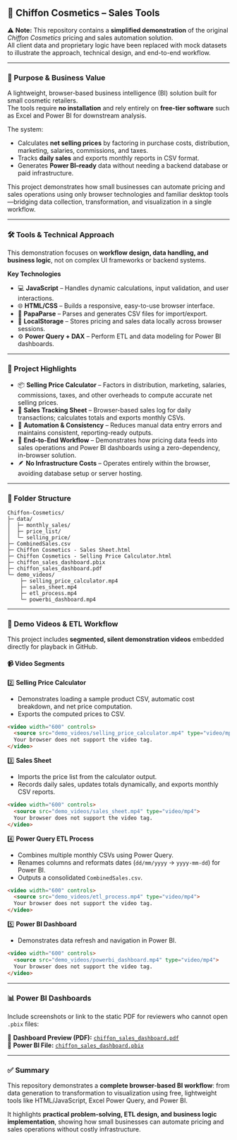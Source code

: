 
## 💄 Chiffon Cosmetics – Sales Tools

⚠️ **Note:** This repository contains a **simplified demonstration** of the original *Chiffon Cosmetics* pricing and sales automation solution.  
All client data and proprietary logic have been replaced with mock datasets to illustrate the approach, technical design, and end-to-end workflow.

---

### 🎯 Purpose & Business Value
A lightweight, browser-based business intelligence (BI) solution built for small cosmetic retailers.  
The tools require **no installation** and rely entirely on **free-tier software** such as Excel and Power BI for downstream analysis.

The system:
- Calculates **net selling prices** by factoring in purchase costs, distribution, marketing, salaries, commissions, and taxes.  
- Tracks **daily sales** and exports monthly reports in CSV format.  
- Generates **Power BI–ready** data without needing a backend database or paid infrastructure.

This project demonstrates how small businesses can automate pricing and sales operations using only browser technologies and familiar desktop tools—bridging data collection, transformation, and visualization in a single workflow.

---

### 🛠 Tools & Technical Approach
This demonstration focuses on **workflow design, data handling, and business logic**, not on complex UI frameworks or backend systems.

**Key Technologies**
- 💻 **JavaScript** – Handles dynamic calculations, input validation, and user interactions.  
- 🌐 **HTML/CSS** – Builds a responsive, easy-to-use browser interface.  
- 📂 **PapaParse** – Parses and generates CSV files for import/export.  
- 💾 **LocalStorage** – Stores pricing and sales data locally across browser sessions.  
- ⚙️ **Power Query + DAX** – Perform ETL and data modeling for Power BI dashboards.

---

### 🚀 Project Highlights
- 📦 **Selling Price Calculator** – Factors in distribution, marketing, salaries, commissions, taxes, and other overheads to compute accurate net selling prices.  
- 💄 **Sales Tracking Sheet** – Browser-based sales log for daily transactions; calculates totals and exports monthly CSVs.  
- 🔄 **Automation & Consistency** – Reduces manual data entry errors and maintains consistent, reporting-ready outputs.  
- 🧩 **End-to-End Workflow** – Demonstrates how pricing data feeds into sales operations and Power BI dashboards using a zero-dependency, in-browser solution.  
- 🪶 **No Infrastructure Costs** – Operates entirely within the browser, avoiding database setup or server hosting.  

---

### 📂 Folder Structure
```
Chiffon-Cosmetics/
├─ data/
│  ├─ monthly_sales/
│  ├─ price_list/
│  └─ selling_price/
├─ CombinedSales.csv
├─ Chiffon Cosmetics - Sales Sheet.html
├─ Chiffon Cosmetics - Selling Price Calculator.html
├─ chiffon_sales_dashboard.pbix
├─ chiffon_sales_dashboard.pdf
└─ demo_videos/
    ├─ selling_price_calculator.mp4
    ├─ sales_sheet.mp4
    ├─ etl_process.mp4
    └─ powerbi_dashboard.mp4
```

---

### 🎥 Demo Videos & ETL Workflow

This project includes **segmented, silent demonstration videos** embedded directly for playback in GitHub.

#### 📹 Video Segments

2️⃣ **Selling Price Calculator**  
- Demonstrates loading a sample product CSV, automatic cost breakdown, and net price computation.  
- Exports the computed prices to CSV.  

```html
<video width="600" controls>
  <source src="demo_videos/selling_price_calculator.mp4" type="video/mp4">
  Your browser does not support the video tag.
</video>
```

3️⃣ **Sales Sheet**  
- Imports the price list from the calculator output.  
- Records daily sales, updates totals dynamically, and exports monthly CSV reports.

```html
<video width="600" controls>
  <source src="demo_videos/sales_sheet.mp4" type="video/mp4">
  Your browser does not support the video tag.
</video>
```

4️⃣ **Power Query ETL Process**  
- Combines multiple monthly CSVs using Power Query.  
- Renames columns and reformats dates (`dd/mm/yyyy` → `yyyy-mm-dd`) for Power BI.  
- Outputs a consolidated `CombinedSales.csv`.

```html
<video width="600" controls>
  <source src="demo_videos/etl_process.mp4" type="video/mp4">
  Your browser does not support the video tag.
</video>
```

5️⃣ **Power BI Dashboard**  
- Demonstrates data refresh and navigation in Power BI.

```html
<video width="600" controls>
  <source src="demo_videos/powerbi_dashboard.mp4" type="video/mp4">
  Your browser does not support the video tag.
</video>
```

---

### 📊 Power BI Dashboards
Include screenshots or link to the static PDF for reviewers who cannot open `.pbix` files:

📄 **Dashboard Preview (PDF):** [`chiffon_sales_dashboard.pdf`](chiffon_sales_dashboard.pdf)  
💾 **Power BI File:** [`chiffon_sales_dashboard.pbix`](chiffon_sales_dashboard.pbix)

---

### ✅ Summary
This repository demonstrates a **complete browser-based BI workflow**: from data generation to transformation to visualization using free, lightweight tools like HTML/JavaScript, Excel Power Query, and Power BI.  

It highlights **practical problem-solving, ETL design, and business logic implementation**, showing how small businesses can automate pricing and sales operations without costly infrastructure.
